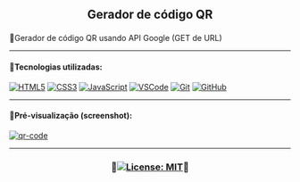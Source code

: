 ## <p align="center">Gerador de código QR<p>
🔸Gerador de código QR usando API Google (GET de URL)
***
#### 🔸Tecnologias utilizadas:

[![HTML5](https://skills.thijs.gg/icons?i=html)](https://pt.wikipedia.org/wiki/HTML5)
[![CSS3](https://skills.thijs.gg/icons?i=css)](https://pt.wikipedia.org/wiki/CSS3)
[![JavaScript](https://skills.thijs.gg/icons?i=js)](https://pt.wikipedia.org/wiki/JavaScript)
[![VSCode](https://skills.thijs.gg/icons?i=vscode)](https://pt.wikipedia.org/wiki/Visual_Studio_Code)
[![Git](https://skills.thijs.gg/icons?i=git)](https://pt.wikipedia.org/wiki/Git)
[![GitHub](https://skills.thijs.gg/icons?i=github)](https://pt.wikipedia.org/wiki/GitHub)

***
#### 🔸Pré-visualização (screenshot):
[![qr-code](https://user-images.githubusercontent.com/80191040/229303880-0116f85f-5a69-426b-a5c0-64590cd8af42.png)](https://adriwco.github.io/progress-steps)

***
### <p align="center">🔸[![License: MIT](https://img.shields.io/badge/License-MIT-red.svg)](https://opensource.org/licenses/MIT)🔸</p>
